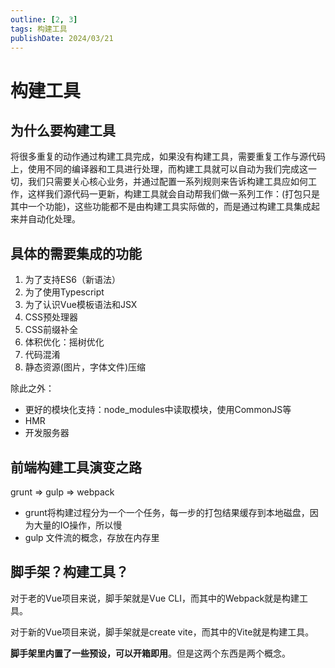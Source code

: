 ```yaml
---
outline: [2, 3]
tags: 构建工具
publishDate: 2024/03/21
---
```


# 构建工具

## 为什么要构建工具

将很多重复的动作通过构建工具完成，如果没有构建工具，需要重复工作与源代码上，使用不同的编译器和工具进行处理，而构建工具就可以自动为我们完成这一切，我们只需要关心核心业务，并通过配置一系列规则来告诉构建工具应如何工作，这样我们源代码一更新，构建工具就会自动帮我们做一系列工作：(打包只是其中一个功能)，这些功能都不是由构建工具实际做的，而是通过构建工具集成起来并自动化处理。

## 具体的需要集成的功能
1. 为了支持ES6（新语法）
2. 为了使用Typescript
3. 为了认识Vue模板语法和JSX
4. CSS预处理器
5. CSS前缀补全
6. 体积优化：摇树优化
7. 代码混淆
8. 静态资源(图片，字体文件)压缩

除此之外：

- 更好的模块化支持：node_modules中读取模块，使用CommonJS等
- HMR
- 开发服务器

## 前端构建工具演变之路

grunt ⇒ gulp ⇒ webpack

- grunt将构建过程分为一个一个任务，每一步的打包结果缓存到本地磁盘，因为大量的IO操作，所以慢
- gulp 文件流的概念，存放在内存里

## 脚手架？构建工具？

对于老的Vue项目来说，脚手架就是Vue CLI，而其中的Webpack就是构建工具。

对于新的Vue项目来说，脚手架就是create vite，而其中的Vite就是构建工具。

**脚手架里内置了一些预设，可以开箱即用**。但是这两个东西是两个概念。